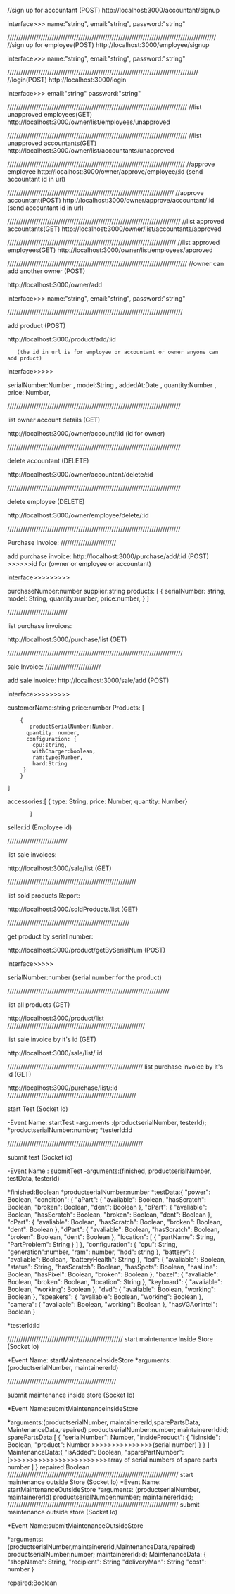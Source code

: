 //sign up for accountant (POST)
http://localhost:3000/accountant/signup

interface>>>
name:"string",
email:"string",
password:"string"

//////////////////////////////////////////////////////////////////////////////////////////////
//sign up for employee(POST)
http://localhost:3000/employee/signup

interface>>>
name:"string",
email:"string",
password:"string"

//////////////////////////////////////////////////////////////////////////////////////
//login(POST)
http://localhost:3000/login

interface>>>
email:"string"
password:"string"

/////////////////////////////////////////////////////////////////////////////////
//list unapproved employees(GET)
http://localhost:3000/owner/list/employees/unapproved

/////////////////////////////////////////////////////////////////////////////////
//list unapproved accountants(GET)
http://localhost:3000/owner/list/accountants/unapproved

////////////////////////////////////////////////////////////////////////////////
//approve employee
http://localhost:3000/owner/approve/employee/:id (send accountant id in url)

///////////////////////////////////////////////////////////////////////////
//approve accountant(POST)
http://localhost:3000/owner/approve/accountant/:id (send accountant id in url)

//////////////////////////////////////////////////////////////////////////////
//list approved accountants(GET)
http://localhost:3000/owner/list/accountants/approved

////////////////////////////////////////////////////////////////////////////
//list approved employees(GET)
http://localhost:3000/owner/list/employees/approved

/////////////////////////////////////////////////////////////////////////////////
//owner can add another owner (POST)

http://localhost:3000/owner/add

interface>>>
name:"string",
email:"string",
password:"string"

///////////////////////////////////////////////////////////////////////////////

add product (POST)

http://localhost:3000/product/add/:id

       (the id in url is for employee or accountant or owner anyone can add prduct)

interface>>>>>

serialNumber:Number ,
model:String ,
addedAt:Date ,
quantity:Number ,
price: Number,

//////////////////////////////////////////////////////////////////////////////

list owner account details (GET)

http://localhost:3000/owner/account/:id (id for owner)

//////////////////////////////////////////////////////////////////////////////

delete accountant (DELETE)

http://localhost:3000/owner/accountant/delete/:id

//////////////////////////////////////////////////////////////////////////////

delete employee (DELETE)

http://localhost:3000/owner/employee/delete/:id

//////////////////////////////////////////////////////////////////////////////

Purchase Invoice:
/////////////////////////

add purchase invoice:
http://localhost:3000/purchase/add/:id (POST) >>>>>>id for (owner or employee or accountant)

interface>>>>>>>>>

purchaseNumber:number
supplier:string
products: [
{
serialNumber: string,
model: String,
quantity:number,
price:number,
}
]

///////////////////////////

list purchase invoices:

http://localhost:3000/purchase/list (GET)

///////////////////////////////////////////////////////////////////////////////

sale Invoice:
/////////////////////////

add sale invoice:
http://localhost:3000/sale/add (POST)

interface>>>>>>>>>

customerName:string
price:number
Products: [

        {
           productSerialNumber:Number,
          quantity: number,
          configuration: {
            cpu:string,
            withCharger:boolean,
            ram:type:Number,
            hard:String
         }
        }

    ]

accessories:[
{
type: String,
price: Number,
quantity: Number}

           ]

seller:id (Employee id)

///////////////////////////

list sale invoices:

http://localhost:3000/sale/list (GET)

//////////////////////////////////////////////////////////

list sold products Report:

http://localhost:3000/soldProducts/list (GET)

///////////////////////////////////////////////////////

get product by serial number:

http://localhost:3000/product/getBySerialNum (POST)

interface>>>>>

serialNumber:number (serial number for the product)

/////////////////////////////////////////////////////////////////////////

list all products (GET)

http://localhost:3000/product/list
//////////////////////////////////////////////////////////////

list sale invoice by it's id (GET)

http://localhost:3000/sale/list/:id

/////////////////////////////////////////////////////////////
list purchase invoice by it's id (GET)

http://localhost:3000/purchase/list/:id
//////////////////////////////////////////////////////////

start Test (Socket Io)

-Event Name: startTest
-arguments :(productserialNumber, testerId);
*productserialNumber:number;
*testerId:Id

/////////////////////////////////////////////////////////////

submit test (Socket io)

-Event Name : submitTest
-arguments:(finished, productserialNumber, testData, testerId)

*finished:Boolean
*productserialNumber:number
\*testData:{
"power": Boolean,
"condition": {
"aPart": {
"avaliable": Boolean,
"hasScratch": Boolean,
"broken": Boolean,
"dent": Boolean
},
"bPart": {
"avaliable": Boolean,
"hasScratch": Boolean,
"broken": Boolean,
"dent": Boolean
},
"cPart": {
"avaliable": Boolean,
"hasScratch": Boolean,
"broken": Boolean,
"dent": Boolean
},
"dPart": {
"avaliable": Boolean,
"hasScratch": Boolean,
"broken": Boolean,
"dent": Boolean
},
"location": [
{
"partName": String,
"PartProblem": String
}
]
},
"configuration": {
"cpu": String,
"generation":number,
"ram": number,
"hdd": string
},
"battery": {
"avaliable": Boolean,
"batteryHealth": String
},
"lcd": {
"avaliable": Boolean,
"status": String,
"hasScratch": Boolean,
"hasSpots": Boolean,
"hasLine": Boolean,
"hasPixel": Boolean,
"broken": Boolean
},
"bazel": {
"avaliable": Boolean,
"broken": Boolean,
"location": String
},
"keyboard": {
"avaliable": Boolean,
"working": Boolean
},
"dvd": {
"avaliable": Boolean,
"working": Boolean
},
"speakers": {
"avaliable": Boolean,
"working": Boolean
},
"camera": {
"avaliable": Boolean,
"working": Boolean
},
"hasVGAorIntel": Boolean
}

\*testerId:Id

////////////////////////////////////////////////////
start maintenance Inside Store (Socket Io)

*Event Name: startMaintenanceInsideStore
*arguments: (productserialNumber, maintainererId)

/////////////////////////////////////////////////

submit maintenance inside store (Socket Io)

\*Event Name:submitMaintenanceInsideStore

*arguments:(productserialNumber, maintainererId,sparePartsData, MaintenanceData,repaired)
productserialNumber:number;
maintainererId:id;
sparePartsData:[
{
"serialNumber": Number,
"insideProduct": {
"isInside": Boolean,
"product": Number >>>>>>>>>>>>>>>(serial number)
}
}
]
MaintenanceData:{
"isAdded": Boolean,
"sparePartNumber": [>>>>>>>>>>>>>>>>>>>>>>>>array of serial numbers of spare parts
number
]
}
repaired:Boolean
/////////////////////////////////////////////////////////////////////////////
start maintenance outside Store (Socket Io)
*Event Name: startMaintenanceOutsideStore
\*arguments: (productserialNumber, maintainererId)
productserialNumber:number;
maintainererId:id;
/////////////////////////////////////////////////////////////////////////////
submit maintenance outside store (Socket Io)

\*Event Name:submitMaintenanceOutsideStore

\*arguments:(productserialNumber,maintainererId,MaintenanceData,repaired)
productserialNumber:number;
maintainererId:id;
MaintenanceData:
{
"shopName": String,
"recipient": String
"deliveryMan": String
"cost": number
}

repaired:Boolean
